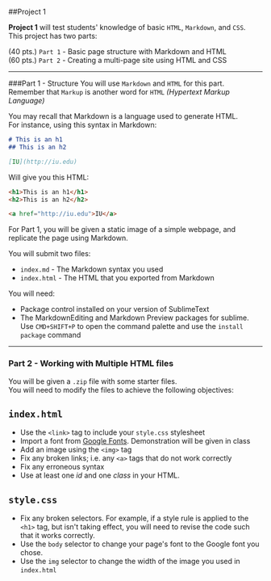 ##Project 1

**Project 1** will test students' knowledge of basic `HTML`, `Markdown`, and `CSS`.  
This project has two parts:

(40 pts.) `Part 1` - Basic page structure with Markdown and HTML  
(60 pts.) `Part 2` - Creating a multi-page site using HTML and CSS

---
###Part 1 - Structure
You will use `Markdown` and `HTML` for this part.  
Remember that `Markup` is another word for `HTML` _(Hypertext Markup Language)_


You may recall that Markdown is a language used to generate HTML.  
For instance, using this syntax in Markdown:

~~~markdown
# This is an h1
## This is an h2

[IU](http://iu.edu)
~~~

Will give you this HTML:

~~~html
<h1>This is an h1</h1>
<h2>This is an h2</h2>

<a href="http://iu.edu">IU</a>
~~~

For Part 1, you will be given a static image of a simple webpage, and replicate the page using Markdown.

You will submit two files:

 * `index.md` - The Markdown syntax you used
 * `index.html` - The HTML that you exported from Markdown

You will need:

 * Package control installed on your version of SublimeText
 * The MarkdownEditing and Markdown Preview packages for sublime. Use `CMD+SHIFT+P` to open the command palette and use the `install package` command  

---
### Part 2 - Working with Multiple HTML files

You will be given a `.zip` file with some starter files.  
You will need to modify the files to achieve the following objectives:

`index.html`
-----------
 * Use the `<link>` tag to include your `style.css` stylesheet
 * Import a font from [Google Fonts](https://fonts.google.com/). Demonstration will be given in class
 * Add an image using the `<img>` tag
 * Fix any broken links; i.e. any `<a>` tags that do not work correctly
 * Fix any erroneous syntax
 * Use at least one _id_ and one _class_ in your HTML.

`style.css`
-----------
 * Fix any broken selectors. For example, if a style rule is applied to the `<h1>` tag, but isn't taking effect, you will need to revise the code such that it works correctly.
 * Use the `body` selector to change your page's font to the Google font you chose.
 * Use the `img` selector to change the width of the image you used in `index.html`
 
